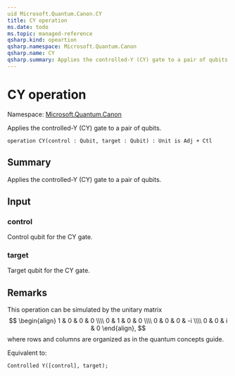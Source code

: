 ```yaml
---
uid Microsoft.Quantum.Canon.CY
title: CY operation
ms.date: todo
ms.topic: managed-reference
qsharp.kind: opeartion
qsharp.namespace: Microsoft.Quantum.Canon
qsharp.name: CY
qsharp.summary: Applies the controlled-Y (CY) gate to a pair of qubits.
---
```


# CY operation

Namespace: [Microsoft.Quantum.Canon](xref:Microsoft.Quantum.Canon)

Applies the controlled-Y (CY) gate to a pair of qubits.
```qsharp
operation CY(control : Qubit, target : Qubit) : Unit is Adj + Ctl
```

## Summary
Applies the controlled-Y (CY) gate to a pair of qubits.

## Input
### control
Control qubit for the CY gate.
### target
Target qubit for the CY gate.

## Remarks
This operation can be simulated by the unitary matrix
$$
\begin{align}
    1 & 0 & 0 & 0 \\\\
    0 & 1 & 0 & 0 \\\\
    0 & 0 & 0 & -i \\\\
    0 & 0 & i & 0
\end{align},
$$
where rows and columns are organized as in the quantum concepts guide.

Equivalent to:
```qsharp
Controlled Y([control], target);
```
